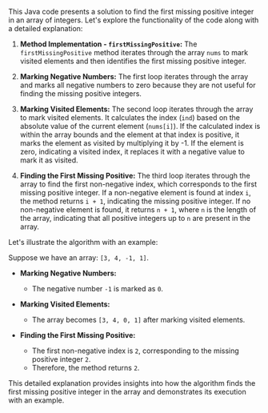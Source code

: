 This Java code presents a solution to find the first missing positive integer in an array of integers. Let's explore the functionality of the code along with a detailed explanation:

1. **Method Implementation - `firstMissingPositive`:** The `firstMissingPositive` method iterates through the array `nums` to mark visited elements and then identifies the first missing positive integer.

2. **Marking Negative Numbers:** The first loop iterates through the array and marks all negative numbers to zero because they are not useful for finding the missing positive integers.

3. **Marking Visited Elements:** The second loop iterates through the array to mark visited elements. It calculates the index (`ind`) based on the absolute value of the current element (`nums[i]`). If the calculated index is within the array bounds and the element at that index is positive, it marks the element as visited by multiplying it by -1. If the element is zero, indicating a visited index, it replaces it with a negative value to mark it as visited.

4. **Finding the First Missing Positive:** The third loop iterates through the array to find the first non-negative index, which corresponds to the first missing positive integer. If a non-negative element is found at index `i`, the method returns `i + 1`, indicating the missing positive integer. If no non-negative element is found, it returns `n + 1`, where `n` is the length of the array, indicating that all positive integers up to `n` are present in the array.

Let's illustrate the algorithm with an example:

Suppose we have an array: `[3, 4, -1, 1]`.

- **Marking Negative Numbers:**
    - The negative number `-1` is marked as `0`.

- **Marking Visited Elements:**
    - The array becomes `[3, 4, 0, 1]` after marking visited elements.

- **Finding the First Missing Positive:**
    - The first non-negative index is `2`, corresponding to the missing positive integer `2`.
    - Therefore, the method returns `2`.

This detailed explanation provides insights into how the algorithm finds the first missing positive integer in the array and demonstrates its execution with an example.
